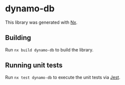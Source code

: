 # dynamo-db

This library was generated with [Nx](https://nx.dev).

## Building

Run `nx build dynamo-db` to build the library.

## Running unit tests

Run `nx test dynamo-db` to execute the unit tests via [Jest](https://jestjs.io).
